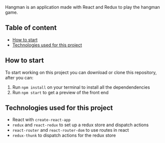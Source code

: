 Hangman is an application made with React and Redux to play the hangman game.

## Table of content
* [How to start](#How-to-start)
* [Technologies used for this project](#Technologies-used-for-this-project)

## How to start
To start working on this project you can download or clone this repository, after you can:

1. Run `npm install` on your terminal to install all the dependendencies
2. Run `npm start` to get a preview of the front end

## Technologies used for this project
* React with `create-react-app`
* `redux` and `react-redux` to set up a redux store and dispatch actions
* `react-router` and `react-router-dom` to use routes in react
* `redux-thunk` to dispatch actions for the redux store
